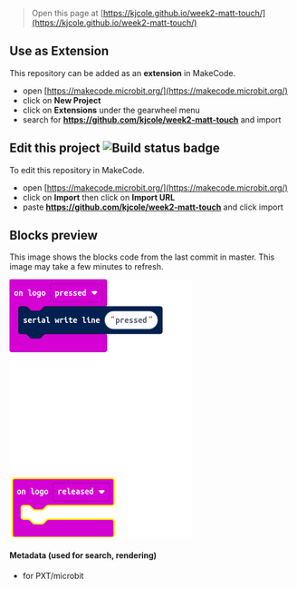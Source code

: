 
> Open this page at [https://kjcole.github.io/week2-matt-touch/](https://kjcole.github.io/week2-matt-touch/)

## Use as Extension

This repository can be added as an **extension** in MakeCode.

* open [https://makecode.microbit.org/](https://makecode.microbit.org/)
* click on **New Project**
* click on **Extensions** under the gearwheel menu
* search for **https://github.com/kjcole/week2-matt-touch** and import

## Edit this project ![Build status badge](https://github.com/kjcole/week2-matt-touch/workflows/MakeCode/badge.svg)

To edit this repository in MakeCode.

* open [https://makecode.microbit.org/](https://makecode.microbit.org/)
* click on **Import** then click on **Import URL**
* paste **https://github.com/kjcole/week2-matt-touch** and click import

## Blocks preview

This image shows the blocks code from the last commit in master.
This image may take a few minutes to refresh.

![A rendered view of the blocks](https://github.com/kjcole/week2-matt-touch/raw/master/.github/makecode/blocks.png)

#### Metadata (used for search, rendering)

* for PXT/microbit
<script src="https://makecode.com/gh-pages-embed.js"></script><script>makeCodeRender("{{ site.makecode.home_url }}", "{{ site.github.owner_name }}/{{ site.github.repository_name }}");</script>
